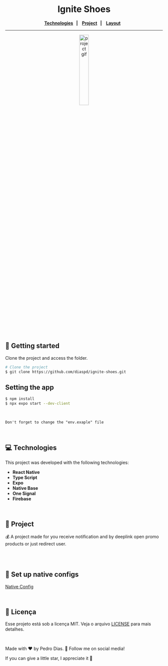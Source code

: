 <h1 align="center">
   Ignite Shoes
</h1> 

<div align="center">
  <b>
    <a href="#-Technologies"><b>Technologies</b></a>&nbsp;&nbsp;&nbsp;|&nbsp;&nbsp;&nbsp;
    <a href="#-Project"><b>Project</b></a>&nbsp;&nbsp;&nbsp;|&nbsp;&nbsp;&nbsp;
    <a href="#-Layout"><b>Layout</b></a>&nbsp;&nbsp;&nbsp;
  </b>  
</div>

---

<div align="center">
<!-- <img alt="project img" title="project img" src="./mobile/assets/templates/img.svg" width="72%" />  -->
 <img alt="project gif" title="project gif" src="./src/assets/template.gif" width="24%" /> 
</div> 

</br>

## 🚀 Getting started

Clone the project and access the folder.

```bash
# Clone the project
$ git clone https://github.com/diaspd/ignite-shoes.git
```

## Setting the app

```bash
$ npm install
$ npx expo start --dev-client
```

</br>

`Don't forget to change the "env.exaple" file`

</br>

## 💻 Technologies

This project was developed with the following technologies:
<b>
- React Native
- Type Script
- Expo
- Native Base
- One Signal
- Firebase

</b>

</br>

## 📄 Project
💰 A project made for you receive notification and by deeplink open promo products or just redirect user.

<br></br>


## 📄 Set up native configs
[Native Config](https://react-native.rocketseat.dev/)

</br>

## 📝 Licença

Esse projeto está sob a licença MIT. Veja o arquivo [LICENSE](LICENSE) para mais detalhes.

</br>

Made with ♥ by Pedro Dias. 👋 Follow me on social media! </br>

If you can give a little star, I appreciate it 🤩

